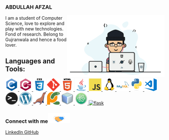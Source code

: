 ### ABDULLAH AFZAL

<p>
    <img align="right" src="./icon/programmer.gif" width="310px" alt="programmergif">
</p>
	
I am a student of Computer Science, love to explore and play with new technologies. Fond of research. Belong to Gujranwala and hence a food lover.
	  
 

## Languages and Tools:
																		     
<p align="left"> 
			<a href="https://en.wikipedia.org/wiki/C_(programming_language)" target="_blank"> <img src="./icon/c-original.svg" alt="c" width="40" height="40"/ target="blank"> </a>
			<a href="https://en.wikipedia.org/wiki/C%2B%2B" target="_blank"> <img src="icon/cplusplus-original.svg" alt="cplusplus" width="40" height="40"/ target="blank"> </a>
			<a href="https://en.wikipedia.org/wiki/CSS" target="_blank"> <img src="icon/css3-original-wordmark.svg" alt="css3" width="40" height="40"/ target="blank"> </a> 
			<a href="https://git-scm.com/" target="_blank"> <img src="icon/git-scm-icon.svg" alt="git" width="40" height="40"/ target="blank"> </a> 
			<a href="https://en.wikipedia.org/wiki/HTML" target="_blank"> <img src="icon/html5-original-wordmark.svg" alt="html5" width="40" height="40"/ target="blank"> </a> 
			<a href="https://www.java.com" target="_blank"> <img src="icon/java-original.svg" alt="java" width="40" height="40"/ target="blank"> </a> 
			<a href="https://developer.mozilla.org/en-US/docs/Web/JavaScript" target="_blank"> <img src="icon/javascript-original.svg" alt="javascript" width="40" height="40"/ target="blank"> </a> 
			<a href="https://www.linux.org/" target="_blank"> <img src="icon/linux-original.svg" alt="linux" width="40" height="40"/ target="blank"> </a> 
			<a href="https://www.mysql.com/" target="_blank"> <img src="icon/mysql-original-wordmark.svg" alt="mysql" width="40" height="40"/ target="blank" > </a> 
			<a href="https://www.python.org" target="_blank"> <img src="icon/python-original.svg" alt="python" width="40" height="40"/ target="blank"> </a>
			<a href="https://code.visualstudio.com/" target="_blank"> <img src="icon/visual-studio-code.png" alt="visual-studio-code" width="40" height="40"/ target="blank"> </a>
			<a href="https://en.wikipedia.org/wiki/Windows_Terminal" target="_blank"> <img src="icon/terminal.png" alt="terminal" width="40" height="40"/ target="blank"> </a>
			<a href="https://en.wikipedia.org/wiki/WordPress" target="_blank"> <img src="icon/wordpress.png" alt="terminal" width="40" height="40"/ target="blank"> </a>
			<a href="https://en.wikipedia.org/wiki/MariaDB" target="_blank"> <img src="icon/mariadb.png" alt="terminal" width="40" height="40"/ target="blank"> </a>
			<a href="https://www.jetbrains.com/pycharm/" target="_blank"> <img src="icon/pycharm.svg" alt="pycharm" width="40" height="40"/ target="blank"> </a> 
			<a href="https://netbeans.apache.org//" target="_blank"> <img src="icon/netbeans.png" alt="netbeans" width="40" height="40"/ target="blank"> </a> 
			<a href="https://atom.io/" target="_blank"> <img src="icon/atom.png" alt="atom" width="40" height="40"/ target="blank"> </a>
			<a href="https://flask.palletsprojects.com/en/2.0.x/" target="_blank"> <img src="https://upload.wikimedia.org/wikipedia/commons/3/3c/Flask_logo.svg" alt="flask" width="40" height="40"/ target="blank"> </a>
		</p>

### Connect with me<img src="./icon/handshake.gif" height="32px">
	
<a href="https://www.linkedin.com/in/abdullah-afzal-5a5120176/" target= "_blank"> LinkedIn </a>
<a href="https://github.com/abdullah-afzal" target= "_blank">GitHub </a>
